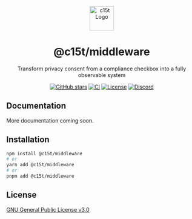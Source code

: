 <div align="center">
  <img src="https://c15t.com/logo-icon.png" alt="c15t Logo" width="64" height="64" />
  <h1>@c15t/middleware</h1>
  <p>Transform privacy consent from a compliance checkbox into a fully observable system</p>

  [![GitHub stars](https://img.shields.io/github/stars/consent-management?style=flat-square)](https://github.com/c15t/c15t)
  [![CI](https://img.shields.io/github/actions/workflow/status/c15t/c15t/ci.yml?style=flat-square)](https://github.com/c15t/c15t/actions/workflows/ci.yml)
  [![License](https://img.shields.io/badge/license-GPL--3.0-blue.svg?style=flat-square)](LICENSE)
  [![Discord](https://img.shields.io/discord/1312171102268690493?style=flat-square)](https://c15t.com/discord)
</div>

## Documentation

More documentation coming soon.

## Installation

```bash
npm install @c15t/middleware
# or
yarn add @c15t/middleware
# or
pnpm add @c15t/middleware
```

## License

[GNU General Public License v3.0](https://github.com/c15t/c15t/blob/main/LICENSE)
